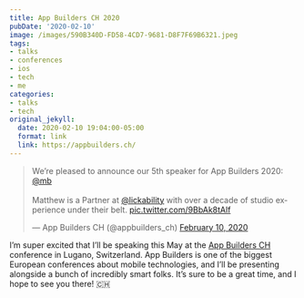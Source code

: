 ```yaml
---
title: App Builders CH 2020
pubDate: '2020-02-10'
image: /images/590B340D-FD58-4CD7-9681-D8F7F69B6321.jpeg
tags:
- talks
- conferences
- ios
- tech
- me
categories:
- talks
- tech
original_jekyll:
  date: 2020-02-10 19:04:00-05:00
  format: link
  link: https://appbuilders.ch/
---
```


<blockquote class="twitter-tweet"><p lang="en" dir="ltr">We’re pleased to announce our 5th speaker for App Builders 2020: <a href="https://twitter.com/mb?ref_src=twsrc%5Etfw">@mb</a><br><br>Matthew is a Partner at <a href="https://twitter.com/lickability?ref_src=twsrc%5Etfw">@lickability</a> with over a decade of studio experience under their belt. <a href="https://t.co/9BbAk8tAlf">pic.twitter.com/9BbAk8tAlf</a></p>&mdash; App Builders CH (@appbuilders_ch) <a href="https://twitter.com/appbuilders_ch/status/1226881702087274499?ref_src=twsrc%5Etfw">February 10, 2020</a></blockquote> <script async src="https://platform.twitter.com/widgets.js" charset="utf-8"></script>

I’m super excited that I’ll be speaking this May at the [App Builders CH](https://appbuilders.ch/) conference in Lugano, Switzerland. App Builders is one of the biggest European conferences about mobile technologies, and I’ll be presenting alongside a bunch of incredibly smart folks. It’s sure to be a great time, and I hope to see you there! 🇨🇭
